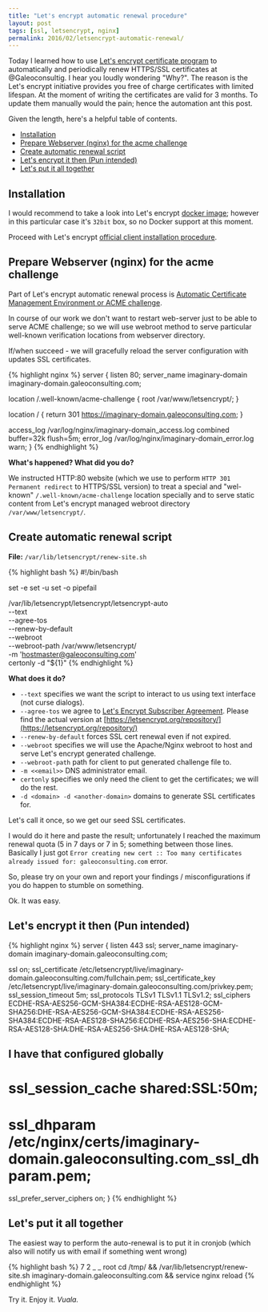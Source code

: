 ```yaml
---
title: "Let's encrypt automatic renewal procedure"
layout: post
tags: [ssl, letsencrypt, nginx]
permalink: 2016/02/letsencrypt-automatic-renewal/
---
```


Today I learned how to use [Let's encrypt certificate program][1] to
automatically and periodically renew HTTPS/SSL certificates at @Galeoconsultig.
I hear you loudly wondering "Why?". The reason is the Let's encrypt initiative
provides you free of charge certificates with limited lifespan. At the moment
of writing the certificates are valid for 3 months. To update them manually
would the pain; hence the automation ant this post.

Given the length, here's a helpful table of contents.

- [Installation](#installation)
- [Prepare Webserver (nginx) for the acme challenge](#prepare-webserver-nginx-for-the-acme-challenge)
- [Create automatic renewal script](#create-automatic-renewal-script)
- [Let's encrypt it then (Pun intended)](#lets-encrypt-it-then-pun-intended)
- [Let's put it all together](#lets-put-it-all-together)

## Installation
I would recommend to take a look into Let's encrypt
[docker image][running-with-docker]; however in this particular case it's
`32bit` box, so no Docker support at this moment.

Proceed with Let's encrypt [official client installation procedure][letsenrypt-installation].

## Prepare Webserver (nginx) for the acme challenge
Part of Let's encrypt automatic renewal process is [Automatic Certificate Management Environment or ACME challenge][acme-challenge].

In course of our work we don't want to restart web-server just to be able to
serve ACME challenge; so we will use webroot method to serve particular
well-known verification locations from webserver directory.

If/when succeed - we will gracefully reload the server configuration with
updates SSL certificates.

{% highlight nginx %}
server {
  listen      80;     server_name imaginary-domain imaginary-domain.galeoconsulting.com;

  location /.well-known/acme-challenge {
    root /var/www/letsencrypt/;
  }

  location / {
    return 301 https://imaginary-domain.galeoconsulting.com;
  }

  access_log /var/log/nginx/imaginary-domain_access.log combined buffer=32k flush=5m;
  error_log /var/log/nginx/imaginary-domain_error.log warn;
}
{% endhighlight %}

**What's happened? What did you do?**

We instructed HTTP:80 website (which we use to perform `HTTP 301 Permanent
redirect` to HTTPS/SSL version) to treat a special and "wel-known"
`/.well-known/acme-challenge` location specially and to serve static content
from Let's encrypt managed webroot directory `/var/www/letsencrypt/`.

## Create automatic renewal script
**File:** `/var/lib/letsencrypt/renew-site.sh`

{% highlight bash %}
#!/bin/bash

set -e
set -u
set -o pipefail

/var/lib/letsencrypt/letsencrypt/letsencrypt-auto \
  --text \
  --agree-tos \
  --renew-by-default \
  --webroot  \
  --webroot-path /var/www/letsencrypt/ \
  -m 'hostmaster@galeoconsulting.com' \
  certonly -d "${1}"
{% endhighlight %}

**What does it do?**

- `--text` specifies we want the script to interact to us using text interface
  (not curse dialogs).
- `--agree-tos` we agree to
  [Let's Encrypt Subscriber Agreement][letsencrypt-subscriber-agreement].
  Please find the actual version at [https://letsencrypt.org/repository/](https://letsencrypt.org/repository/)
- `--renew-by-default` forces SSL cert renewal even if not expired.
- `--webroot` specifies we will use the Apache/Nginx webroot to host and serve
  Let's encrypt generated challenge.
- `--webroot-path` path for client to put generated challenge file to.
- `-m <<email>>` DNS administrator email.
- `certonly` specifies we only need the client to get the certificates; we will
  do the rest.
- `-d <domain> -d <another-domain>` domains to generate SSL certificates for.

Let's call it once, so we get our seed SSL certificates.

I would do it here and paste the result; unfortunately I reached the maximum
renewal quota (5 in 7 days or 7 in 5; something between those lines.
Basically I just got `Error creating new cert :: Too many certificates already
issued for: galeoconsulting.com` error.

So, please try on your own and report your findings / misconfigurations if you
do happen to stumble on something.

Ok. It was easy.

## Let's encrypt it then (Pun intended)

{% highlight nginx %}
server {
  listen      443 ssl;
  server_name imaginary-domain imaginary-domain.galeoconsulting.com;

   ssl on;
   ssl_certificate /etc/letsencrypt/live/imaginary-domain.galeoconsulting.com/fullchain.pem;
   ssl_certificate_key /etc/letsencrypt/live/imaginary-domain.galeoconsulting.com/privkey.pem;
   ssl_session_timeout 5m;
   ssl_protocols TLSv1 TLSv1.1 TLSv1.2;
   ssl_ciphers ECDHE-RSA-AES256-GCM-SHA384:ECDHE-RSA-AES128-GCM-SHA256:DHE-RSA-AES256-GCM-SHA384:ECDHE-RSA-AES256-SHA384:ECDHE-RSA-AES128-SHA256:ECDHE-RSA-AES256-SHA:ECDHE-RSA-AES128-SHA:DHE-RSA-AES256-SHA:DHE-RSA-AES128-SHA;

  ## I have that configured globally
  # ssl_session_cache shared:SSL:50m;
  # ssl_dhparam /etc/nginx/certs/imaginary-domain.galeoconsulting.com_ssl_dhparam.pem;
  ssl_prefer_server_ciphers on;
}
{% endhighlight %}

## Let's put it all together
The easiest way to perform the auto-renewal is to put it in cronjob (which also
will notify us with email if something went wrong)

{% highlight bash %}
7    2 _ _   root    cd /tmp/ && /var/lib/letsencrypt/renew-site.sh imaginary-domain.galeoconsulting.com && service nginx reload
{% endhighlight %}

Try it. Enjoy it. _Vuala._

<!-- References -->
[1]: https://letsencrypt.org/ "Let's encrypt certificate program"
[running-with-docker]: http://letsencrypt.readthedocs.org/en/latest/using.html#running-with-docker "Let's encrypt running with Docker"
[letsenrypt-installation]: https://github.com/letsencrypt/letsencrypt#installation "Let's encrypt official client installation guide"
[letsencrypt-subscriber-agreement]: https://letsencrypt.org/documents/LE-SA-v1.0.1-July-27-2015.pdf "Let’s Encrypt Subscriber Agreement"
[acme-challenge]: https://letsencrypt.github.io/acme-spec/ "Automatic Certificate Management Environment (ACME)"
